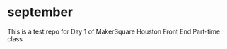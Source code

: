 september
=========

This is a test repo for Day 1 of MakerSquare Houston Front End Part-time class
